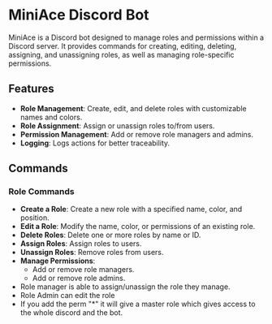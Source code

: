# MiniAce Discord Bot

MiniAce is a Discord bot designed to manage roles and permissions within a Discord server. It provides commands for creating, editing, deleting, assigning, and unassigning roles, as well as managing role-specific permissions.

## Features

- **Role Management**: Create, edit, and delete roles with customizable names and colors.
- **Role Assignment**: Assign or unassign roles to/from users.
- **Permission Management**: Add or remove role managers and admins.
- **Logging**: Logs actions for better traceability.

## Commands

### Role Commands
- **Create a Role**: Create a new role with a specified name, color, and position.
- **Edit a Role**: Modify the name, color, or permissions of an existing role.
- **Delete Roles**: Delete one or more roles by name or ID.
- **Assign Roles**: Assign roles to users.
- **Unassign Roles**: Remove roles from users.
- **Manage Permissions**:
  - Add or remove role managers.
  - Add or remove role admins.
- Role manager is able to assign/unassign the role they manage.
- Role Admin can edit the role
- If you add the perm "*" it will give a master role which gives access to the whole discord and the bot.
